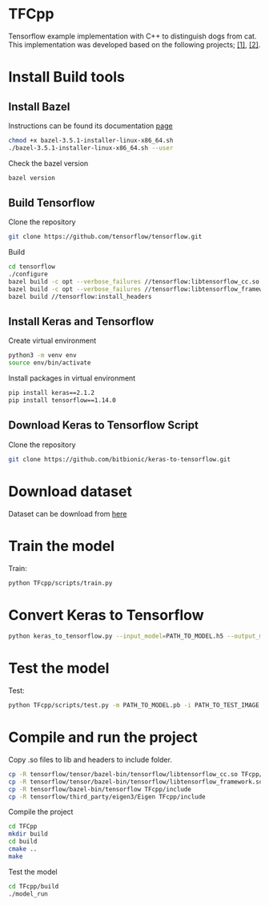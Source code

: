 # TFCpp

Tensorflow example implementation with C++ to distinguish dogs from cat. This implementation was developed based on the following projects; [[1]](http://www.bitbionic.com/2017/08/18/run-your-keras-models-in-c-tensorflow/), [[2]](https://towardsdatascience.com/creating-a-tensorflow-cnn-in-c-part-2-eea0de9dcada).

# Install Build tools

## Install Bazel
  Instructions can be found its documentation [page](https://docs.bazel.build/versions/master/install-ubuntu.html)
  ```bash
  chmod +x bazel-3.5.1-installer-linux-x86_64.sh
  ./bazel-3.5.1-installer-linux-x86_64.sh --user
  ```

  Check the bazel version
  ```bash
  bazel version
  ```

## Build Tensorflow
  Clone the repository
  ```bash
  git clone https://github.com/tensorflow/tensorflow.git
  ```

  Build
  ```bash
  cd tensorflow
  ./configure
  bazel build -c opt --verbose_failures //tensorflow:libtensorflow_cc.so
  bazel build -c opt --verbose_failures //tensorflow:libtensorflow_framework.so
  bazel build //tensorflow:install_headers
  ```

## Install Keras and Tensorflow
  Create virtual environment
  ```bash
  python3 -m venv env
  source env/bin/activate
  ```

  Install packages in virtual environment
  ```bash
  pip install keras==2.1.2
  pip install tensorflow==1.14.0
  ```

## Download Keras to Tensorflow Script
  Clone the repository
  ```bash
  git clone https://github.com/bitbionic/keras-to-tensorflow.git
  ```

# Download dataset
  Dataset can be download from [here](https://s3.amazonaws.com/img-datasets/cats_and_dogs_small.zip)

# Train the model
  Train:
  ```bash
  python TFcpp/scripts/train.py
  ```

# Convert Keras to Tensorflow
  ```bash
  python keras_to_tensorflow.py --input_model=PATH_TO_MODEL.h5 --output_model=PATH_TO_MODEL.pb --save_graph_def=true
  ```

# Test the model
  Test:
  ```bash
  python TFcpp/scripts/test.py -m PATH_TO_MODEL.pb -i PATH_TO_TEST_IMAGE
  ```

# Compile and run the project
  Copy .so files to lib and headers to include folder.
  ```bash
  cp -R tensorflow/tensor/bazel-bin/tensorflow/libtensorflow_cc.so TFcpp/lib
  cp -R tensorflow/tensor/bazel-bin/tensorflow/libtensorflow_framework.so TFcpp/lib 
  cp -R tensorflow/bazel-bin/tensorflow TFcpp/include
  cp -R tensorflow/third_party/eigen3/Eigen TFcpp/include  
  ```

  Compile the project
  ```bash
  cd TFCpp
  mkdir build
  cd build
  cmake ..
  make
  ```

  Test the model
  ```bash
  cd TFcpp/build
  ./model_run
  ```